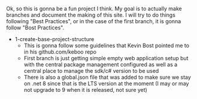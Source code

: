 Ok, so this is gonna be a fun project I think. My goal is to actually make branches and document the making of this site.
I will try to do things following "Best Practices", or in the case of the first branch, it is gonna follow "Bost Practices".
- 1-create-base-project-structure
  - This is gonna follow some guidelines that Kevin Bost pointed me to in his github.com/keboo repo
  - First branch is just getting simple empty web application setup but with the central package management configured as well as a central place to manage the sdk/c# version to be used
  - There is also a global.json file that was added to make sure we stay on .net 8 since that is the LTS version at the moment (I may or may not upgrade to 9 when it is released, not sure yet)